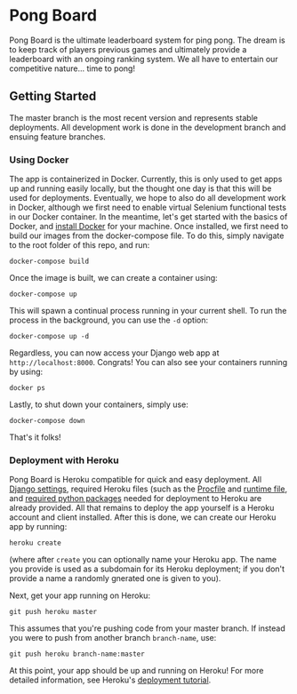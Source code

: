 # Pong Board
Pong Board is the ultimate leaderboard system for ping pong. The dream is to keep track of players previous games and ultimately provide a leaderboard with an ongoing ranking system. We all have to entertain our competitive nature... time to pong!
## Getting Started
The master branch is the most recent version and represents stable deployments. All development work is done in the development branch and ensuing feature branches.
### Using Docker
The app is containerized in Docker. Currently, this is only used to get apps up and running easily locally, but the thought one day is that this will be used for deployments. Eventually, we hope to also do all development work in Docker, although we first need to enable virtual Selenium functional tests in our Docker container. 
In the meantime, let's get started with the basics of Docker, and [install Docker](https://docs.docker.com/install/) for your machine.
Once installed, we first need to build our images from the docker-compose file. To do this, simply navigate to the root folder of this repo, and run:
```
docker-compose build
```
Once the image is built, we can create a container using:
```
docker-compose up
```
This will spawn a continual process running in your current shell. To run the process in the background, you can use the `-d` option:
```
docker-compose up -d
```
Regardless, you can now access your Django web app at `http://localhost:8000`. Congrats!
You can also see your containers running by using:
```
docker ps
```
Lastly, to shut down your containers, simply use:
```
docker-compose down
```
That's it folks!
### Deployment with Heroku
Pong Board is Heroku compatible for quick and easy deployment. All [Django settings](pongboard/settings.py), required Heroku files (such as the [Procfile](Procfile) and [runtime file](runtime.txt), and [required python packages](requirements.txt) needed for deployment to Heroku are already provided. All that remains to deploy the app yourself is a Heroku account and client installed. After this is done, we can create our Heroku app by running:
```
heroku create
```
(where after `create` you can optionally name your Heroku app. The name you provide is used as a subdomain for its Heroku deployment; if you don't provide a name a randomly gnerated one is given to you).

Next, get your app running on Heroku:
```
git push heroku master
```
This assumes that you're pushing code from your master branch. If instead you were to push from another branch `branch-name`, use:
```
git push heroku branch-name:master
```
At this point, your app should be up and running on Heroku! For more detailed information, see Heroku's [deployment tutorial](https://devcenter.heroku.com/articles/getting-started-with-python#introduction).
